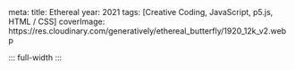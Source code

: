 <route lang="yaml">
meta:
  title: Ethereal
  year: 2021
  tags: [Creative Coding, JavaScript, p5.js, HTML / CSS]
  coverImage: https://res.cloudinary.com/generatively/ethereal_butterfly/1920_12k_v2.webp
</route>

::: full-width
<ImageGallery :images="[
  'https://res.cloudinary.com/generatively/ethereal_butterfly/butterfly.jpg',
  'https://res.cloudinary.com/generatively/ethereal_butterfly/ethereal_butterfly.webp',
  'https://res.cloudinary.com/generatively/ethereal_butterfly/cyberpunk_butterfly.jpg',
  'https://res.cloudinary.com/generatively/ethereal_butterfly/1920_12k_v2.webp',
  'https://res.cloudinary.com/generatively/ethereal_butterfly/1920_extras_3.webp',
  'https://res.cloudinary.com/generatively/ethereal_butterfly/closeup2_extras_3.webp',
  'https://res.cloudinary.com/generatively/ethereal_butterfly/closeup1_extras_3.webp',
  'https://res.cloudinary.com/generatively/ethereal_butterfly/1920_extras_6.webp',
  'https://res.cloudinary.com/generatively/ethereal_butterfly/1920_extras_5.webp',
  'https://res.cloudinary.com/generatively/ethereal_butterfly/neon1.webp',
  'https://res.cloudinary.com/generatively/ethereal_butterfly/neon2.webp',
  'https://res.cloudinary.com/generatively/ethereal_butterfly/phoenix_i.webp',
  'https://res.cloudinary.com/generatively/ethereal_butterfly/phoenix_ii.webp',
  'https://res.cloudinary.com/generatively/ethereal_butterfly/phoenix_iii.webp',
]" />
:::
